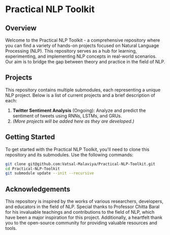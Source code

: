 # Practical NLP Toolkit

## Overview
Welcome to the Practical NLP Toolkit - a comprehensive repository where you can find a variety of hands-on projects focused on Natural Language Processing (NLP). This repository serves as a hub for learning, experimenting, and implementing NLP concepts in real-world scenarios. Our aim is to bridge the gap between theory and practice in the field of NLP.

## Projects
This repository contains multiple submodules, each representing a unique NLP project. Below is a list of current projects and a brief description of each:

1. **Twitter Sentiment Analysis** (Ongoing): Analyze and predict the sentiment of tweets using RNNs, LSTMs, and GRUs.
2. *(More projects will be added here as they are developed.)*

## Getting Started
To get started with the Practical NLP Toolkit, you'll need to clone this repository and its submodules. Use the following commands:

```bash
git clone git@github.com:Vatsal-Malaviya/Practical-NLP-Toolkit.git
cd Practical-NLP-Toolkit
git submodule update --init --recursive
```

## Acknowledgements
This repository is inspired by the works of various researchers, developers, and educators in the field of NLP. Special thanks to Professor Chitta Baral for his invaluable teachings and contributions to the field of NLP, which have been a major inspiration for this project. Additionally, a heartfelt thank you to the open-source community for providing valuable resources and tools.
